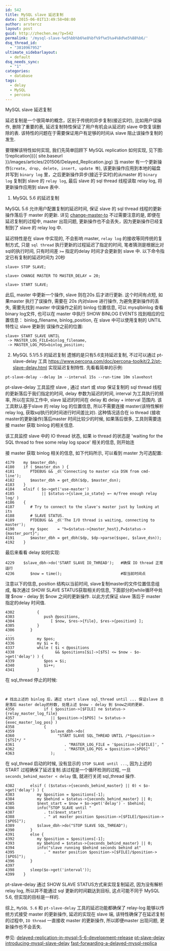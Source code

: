 ```yaml
---
id: 542
title: MySQL slave 延迟复制
date: 2015-06-01T13:49:58+08:00
author: arstercz
layout: post
guid: http://zhechen.me/?p=542
permalink: '/mysql-slave-%e5%bb%b6%e8%bf%9f%e5%a4%8d%e5%88%b6/'
dsq_thread_id:
  - "3810967952"
ultimate_sidebarlayout:
  - default
dsq_needs_sync:
  - "1"
categories:
  - database
tags:
  - delay
  - MySQL
  - percona
---
```

MySQL slave 延迟复制

延迟复制是一个很简单的概念，区别于传统的异步复制(接近实时), 比如用户误操作, 删除了重要的表, 延迟复制特性保证了用户有机会从延迟的 slave 中恢复误删除的表. 该特性的问题在于需要保证用户有足够的时间从 slave 阻止误操作复制的发生. 

要理解该特性如何实现, 我们先简单回顾下 MySQL replication 如何实现, 见下图:
![replication]({{ site.baseurl }}/images/articles/201506/Delayed_Replication.jpg)
当 master 有一个更新操作(`create, drop, delete, insert, update 等`), 该更新操作应用到本地的磁盘并写到 `binary log` 里，之后更新操作异步(接近于实时)的从master 的 `binary log` 复制到 slave 的 `relay log`, 最后 slave 的 sql thread 线程读取 relay log, 将更新操作应用到 slave 表中.

1. MySQL 5.6 的延迟复制

MySQL 5.6 允许用户配置复制的延迟时间, 保证 slave 的 sql thread 线程的更新操作落后于 master 的更新. 详见 [change-master-to](http://dev.mysql.com/doc/refman/5.6/en/change-master-to.html) 不过需要注意的是, 即便在延迟复制的过程中, master 出现问题, 更新操作也不会丢失，因为更新操作已经复制到了 slave 的 relay log 中.

延迟特性是在 slave 中实现的, 不会影响 master, `relay log` 的接收等同传统的复制方式, 只是 `sql thread` 执行更新的过程延迟了指定的时间, 笔者猜测是根据比对sql的执行时间, 只有时间差 `>=` 指定的delay 时间才会更新到 slave 中.
以下命令指定已有复制的延迟时间为 20秒
```
slave> STOP SLAVE;

slave> CHANGE MASTER TO MASTER_DELAY = 20;

slave> START SLAVE;
```
此后, master 中更新一个操作, slave 则在20s 后才进行更新. 这个时间有点短, 如果master 执行了误操作, 需要在 20s 内对slave 进行操作, 为避免更新操作的丢失, 需要先找到 master 中误操作之前的 binlog 位置信息, 可以 mysqlbinlog 查看binary log文件, 也可以在 master 中执行 SHOW BINLOG EVENTS 找到相应的位置信息： binlog_filename, binlog_position, 在 slave 中可以使用复制的 UNTIL 特性让 slave 更新到 误操作之前的位置:
```
slave> START SLAVE UNTIL
 -> MASTER_LOG_FILE=binlog_filename,
 -> MASTER_LOG_POS=binlog_position;
```

2. MySQL 5.1/5.5 的延迟复制
遗憾的是只有5.6支持延迟复制, 不过可以通过 pt-slave-delay 工具 <a href="https://www.percona.com/doc/percona-toolkit/2.2/pt-slave-delay.html">https://www.percona.com/doc/percona-toolkit/2.2/pt-slave-delay.html</a> 实现延迟复制特性.
先看看简单的示例:
```
pt-slave-delay --delay 1m --interval 15s --run-time 10m slavehost
```
pt-slave-delay 工具监控 slave , 通过 start 或 stop 保证复制的 sql thread 线程的更新落后于我们指定的时间, delay 参数为延迟的时间, interval 为工具执行的频率, 所以在实际工作中, slave 延迟的时间在 delay 和 delay + interval 范围内. 
该工具默认基于slave 的 relay log 的位置信息, 所以不需要连接 master(该特性解析relay log, 获取sql执行的时间进行时间差比对). 这种情况适合在 io thread (接收master的更新操作)落后master 时间比较少的时候, 如果落后很多, 工具则需要连接 master 获取 binlog 的相关信息.

该工具监控 slave 中的 IO thread 状态, 如果 io thread 的状态是 'waiting for the SQL thread to free some relay log space' 相关的信息, 则开始连

接 master 获取 binlog 相关的信息, 如下代码所示, 可以看到 master 为可选配置:
```
4179    my $master_dbh;
4180    if ( $master_dsn ) {
4181       PTDEBUG && _d('Connecting to master via DSN from cmd-line');
4182       $master_dbh = get_dbh($dp, $master_dsn);
4183    }
4184    elsif ( $o->get('use-master')
4185            || $status->{slave_io_state} =~ m/free enough relay log/ )
4186    {
4187       # Try to connect to the slave's master just by looking at its
4188       # SLAVE STATUS.
4189       PTDEBUG && _d('The I/O thread is waiting, connecting to master');
4190       my $spec    = "h=$status->{master_host},P=$status->{master_port}";
4191       $master_dbh = get_dbh($dp, $dp->parse($spec, $slave_dsn));
4192    }
```

最后来看看 delay 如何实现: 

```
4229    $slave_dbh->do('START SLAVE IO_THREAD');   #确保 IO thread 正常运行
4236       $now = time();                          #取当前时间点
```
注意以下的信息, position 结构以当前时间, slave复制master的文件位置信息组成, 每次通过 SHOW SLAVE STATUS获取相关的信息, 下面部分的while循环中处理 $now - delay 到 $now 之间的更新操作. 以此方式保证 slave 落后于 master 指定的delay 时间值. 
```
4302          {
4303             push @positions,
4304                [ $now, $res->{file}, $res->{position} ];
4305          }
4306       }
...
4335          my $pos;
4336          my $i = 0;
4337          while ( $i < @positions
4338                  && $positions[$i]->[$TS] <= $now - $o->get('delay') ) {
4339             $pos = $i;
4340             $i++;
4341          }
```
在 sql_thread 停止的时候:
```


# 找出上述的 binlog 后，通过 start slave sql_thread until ... 保证slave 总是落后 master delay的秒数, 处理上述 $now - delay 到 $now之间的更新.
4356             if ( $position->[$FILE] ne $status->{relay_master_log_file}
4357                || $position->[$POS] != $status->{exec_master_log_pos} )
4358             {
4359                $slave_dbh->do(
4360                   "START SLAVE SQL_THREAD UNTIL /*$position->[$TS]*/ "
4361                      . "MASTER_LOG_FILE = '$position->[$FILE]', "
4362                      . "MASTER_LOG_POS = $position->[$POS]"
4363                );

```

在 sql_thread 启动的时候, 没有显示的 `STOP SLAVE until ...`, 因为上述的 START 过程确保了延迟复制.该过程是一个循环检测的过程, 一旦 `seconds_behind_master < delay` 值, 就进行关闭 sql_thread 操作.
```
4382       elsif ( ($status->{seconds_behind_master} || 0) < $o->get('delay') ) {
4383          my $position = $positions[-1];
4384          my $behind = $status->{seconds_behind_master} || 0;
4385          $next_start = $now + $o->get('delay') - $behind;
4386          info("STOP SLAVE until "
4387             . ts($next_start)
4388             . " at master position $position->[$FILE]/$position->[$POS]");
4389          $slave_dbh->do("STOP SLAVE SQL_THREAD");
4390       }
4391       else {
4392          my $position = $positions[-1];
4393          my $behind = $status->{seconds_behind_master} || 0;
4394          info("slave running $behind seconds behind at"
4395             . " master position $position->[$FILE]/$position->[$POS]");
4396       }
4397 
4398       sleep($o->get('interval'));
4399    }
```
pt-slave-delay 通过 SHOW  SLAVE  STATUS方式来实现复制延迟, 因为没有解析 relay log, 所以并不能通过 sql 更新的时间戳达到目标, 这点可能不同于 MySQL 5.6, 但实现的目标是一样的.

综上, `MySQL 5.6` 和 `pt-slave-delay` 工具的延迟功能都确保了 relay-log 能够以传统方式接受 master 的更新操作, 延迟的实现在 slave 端, 该特性确保了在延迟复制的过程中, `IO thread` 一直接收 master 的更新操作, 所以即便master 出现问题, 更新操作也不会丢失.

参见:
[delayed-replication-in-mysql-5-6-development-release](http://www.clusterdb.com/mysql-replication/delayed-replication-in-mysql-5-6-development-release)
[pt-slave-delay](https://www.percona.com/doc/percona-toolkit/2.2/pt-slave-delay.html">https://www.percona.com/doc/percona-toolkit/2.2/pt-slave-delay.html)
[introducing-mysql-slave-delay](http://www.xaprb.com/blog/2007/08/04/introducing-mysql-slave-delay/">http://www.xaprb.com/blog/2007/08/04/introducing-mysql-slave-delay/)
[fast-forwarding-a-delayed-mysql-replica](http://mechanics.flite.com/blog/2014/02/12/fast-forwarding-a-delayed-mysql-replica/">http://mechanics.flite.com/blog/2014/02/12/fast-forwarding-a-delayed-mysql-replica/)
